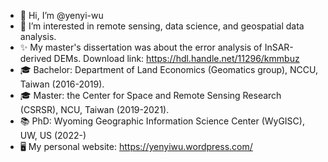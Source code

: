 - 👋 Hi, I’m @yenyi-wu
- 👀 I’m interested in remote sensing, data science, and geospatial data analysis. 
- ✨ My master's dissertation was about the error analysis of InSAR-derived DEMs. Download link: https://hdl.handle.net/11296/kmmbuz
- 🎓 Bachelor: Department of Land Economics (Geomatics group), NCCU, Taiwan (2016-2019).
- 🎓 Master: the Center for Space and Remote Sensing Research (CSRSR), NCU, Taiwan (2019-2021). 
- 📚 PhD: Wyoming Geographic Information Science Center (WyGISC), UW, US (2022-)
- 🖥 My personal website: https://yenyiwu.wordpress.com/

<!---
yenyi-wu/yenyi-wu is a ✨ special ✨ repository because its `README.md` (this file) appears on your GitHub profile.
You can click the Preview link to take a look at your changes.
--->
